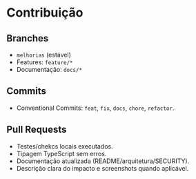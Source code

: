 # Contribuição

## Branches
- `melhorias` (estável)
- Features: `feature/*`
- Documentação: `docs/*`

## Commits
- Conventional Commits: `feat`, `fix`, `docs`, `chore`, `refactor`.

## Pull Requests
- Testes/chekcs locais executados.
- Tipagem TypeScript sem erros.
- Documentação atualizada (README/arquitetura/SECURITY).
- Descrição clara do impacto e screenshots quando aplicável.
